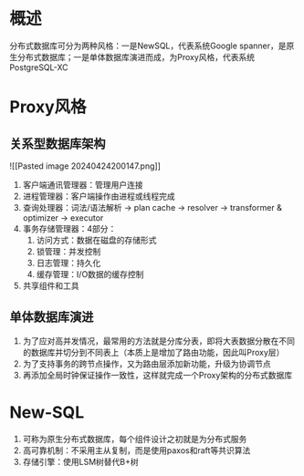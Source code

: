 # 概述
分布式数据库可分为两种风格：一是NewSQL，代表系统Google spanner，是原生分布式数据库；一是单体数据库演进而成，为Proxy风格，代表系统PostgreSQL-XC

# Proxy风格
## 关系型数据库架构
![[Pasted image 20240424200147.png]]
1. 客户端通讯管理器：管理用户连接
2. 进程管理器：客户端操作由进程或线程完成
3. 查询处理器：词法/语法解析 -> plan cache -> resolver -> transformer & optimizer -> executor
4. 事务存储管理器：4部分：
	1. 访问方式：数据在磁盘的存储形式
	2. 锁管理：并发控制
	3. 日志管理：持久化
	4. 缓存管理：I/O数据的缓存控制
5. 共享组件和工具
## 单体数据库演进
1. 为了应对高并发情况，最常用的方法就是分库分表，即将大表数据分散在不同的数据库并切分到不同表上（本质上是增加了路由功能，因此叫Proxy层）
2. 为了支持事务的跨节点操作，又为路由层添加新功能，升级为协调节点
3. 再添加全局时钟保证操作一致性，这样就完成一个Proxy架构的分布式数据库

# New-SQL
1. 可称为原生分布式数据库，每个组件设计之初就是为分布式服务
2. 高可靠机制：不采用主从复制，而是使用paxos和raft等共识算法
3. 存储引擎：使用LSM树替代B+树